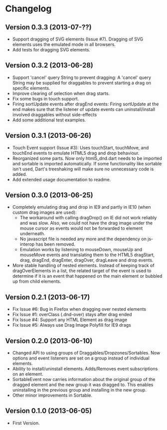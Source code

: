 Changelog
================

## Version 0.3.3 (2013-07-??) ##
* Support dragging of SVG elements (Issue #7). Dragging of SVG elements uses the 
  emulated mode in all browsers.
* Add tests for dragging SVG elements.

## Version 0.3.2 (2013-06-28) ##
* Support 'cancel' query String to prevent dragging: A 'cancel' query String 
  may be supplied for draggables to prevent starting a drag on specific elements.
* Improve clearing of selection when drag starts.
* Fix some bugs in touch support.
* Firing sortUpdate events after dragEnd events: Firing sortUpdate at the end 
  makes sure that the listener of update events can uninstall/install involved 
  draggables without side-effects
* Add some additional test examples.
  
## Version 0.3.1 (2013-06-26) ##
* Touch Event support (Issue #3): Uses touchStart, touchMove, and touchEnd 
  events to emulate HTML5 drag and drop behaviour.
* Reorganized some parts. Now only html5_dnd.dart needs to be imported and 
  sortable is imported automatically. If some functionality like sortable isn't 
  used, Dart's treeshaking will make sure no unnecessary code is added.
* Add extended usage documentation to readme.

## Version 0.3.0 (2013-06-25) ##
* Completely emulating drag and drop in IE9 and partly in IE10 (when custom drag
  images are used): 
  	* The workaround with calling dragDrop() on IE did not work 
  	  reliably and was slow. Also, we could not have the drag image under the 
  	  mouse cursor as events would not be forwarded to element underneath.
    * No javascript file is needed any more and the dependency on js-interop
      has been removed.
    * Emulation works by listening to mouseDown, mouseUp and mouseMove events 
      and translating them to the HTML5 dragStart, drag, dragEnd, dragEnter,
      dragOver, dragLeave and drop events.
* More stable handling of nested elements. Instead of keeping track of
  dragOverElements in a list, the related target of the event is used to
  determine if it is an event that happened on the main element or bubbled
  up from child elements.

## Version 0.2.1 (2013-06-17) ##
* Fix Issue #6: Bug in Firefox when dragging over nested elements
* Fix Issue #1: overClass (.dnd-over) stays after drag ended
* Fix Issue #4: Support any HTML Element as drag image
* Fix Issue #5: Always use Drag Image Polyfill for IE9 drags

## Version 0.2.0 (2013-06-10) ##
* Changed API to using groups of Draggables/Dropzones/Sortables. Now options 
  and event listeners are set on a group instead of individual elements.
* Ability to install/uninstall elements. Adds/Removes event subscriptions on 
  an element.
* SortableEvent now carries information about the original group of the 
  dragged element and the new group it was dragged to. This enables 
  uninstalling in the previous group and installing in the new group.
* Other minor improvements in Sortable.

## Version 0.1.0 (2013-06-05) ##
* First Version.